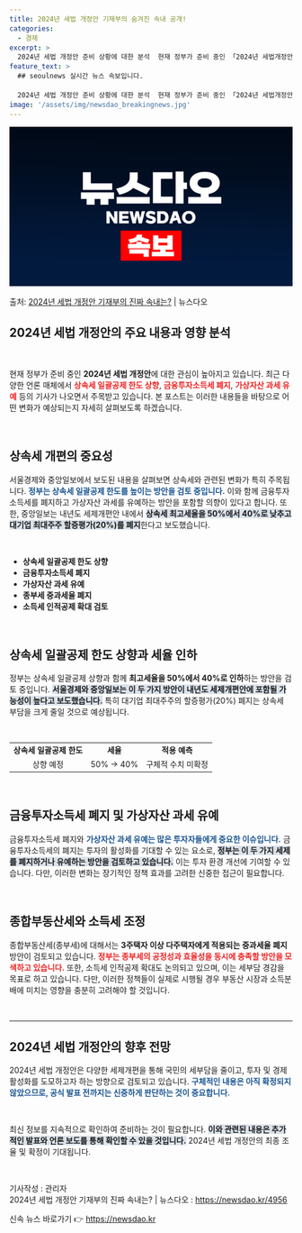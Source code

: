 ```yaml
---
title: 2024년 세법 개정안 기재부의 숨겨진 속내 공개!
categories:
  - 경제
excerpt: >
  2024년 세법 개정안 준비 상황에 대한 분석  현재 정부가 준비 중인 「2024년 세법개정안」에 대한 관심…
feature_text: >
  ## seoulnews 실시간 뉴스 속보입니다.

  2024년 세법 개정안 준비 상황에 대한 분석  현재 정부가 준비 중인 「2024년 세법개정안」에 대한 관심…
image: '/assets/img/newsdao_breakingnews.jpg'
---
```


![뉴스다오 속보](/assets/img/newsdao_breakingnews.jpg)

<p>출처: <a href="https://newsdao.kr/4956" rel="dofollow">2024년 세법 개정안 기재부의 진짜 속내는?</a> | 뉴스다오</p>

<h2 data-ke-size="size26">2024년 세법 개정안의 주요 내용과 영향 분석</h2>

<p data-ke-size="size16">&nbsp;</p>

현재 정부가 준비 중인 <b>2024년 세법 개정안</b>에 대한 관심이 높아지고 있습니다. 최근 다양한 언론 매체에서 <b><span style="color: #ee2323;">상속세 일괄공제 한도 상향</span></b>, <b><span style="color: #ee2323;">금융투자소득세 폐지</span></b>, <b><span style="color: #ee2323;">가상자산 과세 유예</span></b> 등의 기사가 나오면서 주목받고 있습니다. 본 포스트는 이러한 내용들을 바탕으로 어떤 변화가 예상되는지 자세히 살펴보도록 하겠습니다.

<p data-ke-size="size16">&nbsp;</p>

<h2 data-ke-size="size26">상속세 개편의 중요성</h2>

서울경제와 중앙일보에서 보도된 내용을 살펴보면 상속세와 관련된 변화가 특히 주목됩니다. <b><span style="color: #1a5490;">정부는 상속세 일괄공제 한도를 높이는 방안을 검토 중입니다.</span></b> 이와 함께 금융투자소득세를 폐지하고 가상자산 과세를 유예하는 방안을 포함할 의향이 있다고 합니다. 또한, 중앙일보는 내년도 세제개편안 내에서 <b><span style="background-color: #21538527;">상속세 최고세율을 50%에서 40%로 낮추고 대기업 최대주주 할증평가(20%)를 폐지</span></b>한다고 보도했습니다.

<p data-ke-size="size16">&nbsp;</p>

<ul>
  <li><b>상속세 일괄공제 한도 상향</b></li>
  <li><b>금융투자소득세 폐지</b></li>
  <li><b>가상자산 과세 유예</b></li>
  <li><b>종부세 중과세율 폐지</b></li>
  <li><b>소득세 인적공제 확대 검토</b></li>
</ul>

<p data-ke-size="size16">&nbsp;</p>

<h2 data-ke-size="size26">상속세 일괄공제 한도 상향과 세율 인하</h2>

정부는 상속세 일괄공제 상향과 함께 <b>최고세율을 50%에서 40%로 인하</b>하는 방안을 검토 중입니다. <b><span style="background-color: #21538527;">서울경제와 중앙일보는 이 두 가지 방안이 내년도 세제개편안에 포함될 가능성이 높다고 보도했습니다.</span></b> 특히 대기업 최대주주의 할증평가(20%) 폐지는 상속세 부담을 크게 줄일 것으로 예상됩니다.

<p data-ke-size="size16">&nbsp;</p>

<table>
  <tr>
    <td style="text-align: center; height: 17px;"><b>상속세 일괄공제 한도</b></td>
    <td style="text-align: center; height: 17px;"><b>세율</b></td>
    <td style="text-align: center; height: 17px;"><b>적용 예측</b></td>
  </tr>
  <tr>
    <td style="text-align: center; height: 17px;">상향 예정</td>
    <td style="text-align: center; height: 17px;">50% → 40%</td>
    <td style="text-align: center; height: 17px;">구체적 수치 미확정</td>
  </tr>
</table>

<p data-ke-size="size16">&nbsp;</p>

<h2 data-ke-size="size26">금융투자소득세 폐지 및 가상자산 과세 유예</h2>

금융투자소득세 폐지와 <b><span style="color: #1a5490;">가상자산 과세 유예는 많은 투자자들에게 중요한 이슈입니다.</span></b> 금융투자소득세의 폐지는 투자의 활성화를 기대할 수 있는 요소로, <b><span style="background-color: #21538527;">정부는 이 두 가지 세제를 폐지하거나 유예하는 방안을 검토하고 있습니다.</span></b> 이는 투자 환경 개선에 기여할 수 있습니다. 다만, 이러한 변화는 장기적인 정책 효과를 고려한 신중한 접근이 필요합니다.

<p data-ke-size="size16">&nbsp;</p>

<h2 data-ke-size="size26">종합부동산세와 소득세 조정</h2>

종합부동산세(종부세)에 대해서는 <b>3주택자 이상 다주택자에게 적용되는 중과세율 폐지</b> 방안이 검토되고 있습니다. <b><span style="color: #ee2323;">정부는 종부세의 공정성과 효율성을 동시에 충족할 방안을 모색하고 있습니다.</span></b> 또한, 소득세 인적공제 확대도 논의되고 있으며, 이는 세부담 경감을 목표로 하고 있습니다. 다만, 이러한 정책들이 실제로 시행될 경우 부동산 시장과 소득분배에 미치는 영향을 충분히 고려해야 할 것입니다.

<p data-ke-size="size16">&nbsp;</p>

<hr/>

<h2 data-ke-size="size26">2024년 세법 개정안의 향후 전망</h2>

2024년 세법 개정안은 다양한 세제개편을 통해 국민의 세부담을 줄이고, 투자 및 경제 활성화를 도모하고자 하는 방향으로 검토되고 있습니다. <b><span style="color: #1a5490;">구체적인 내용은 아직 확정되지 않았으므로, 공식 발표 전까지는 신중하게 판단하는 것이 중요합니다.</span></b>

<p data-ke-size="size16">&nbsp;</p>

최신 정보를 지속적으로 확인하여 준비하는 것이 필요합니다. <b><span style="background-color: #21538527;">이와 관련된 내용은 추가적인 발표와 언론 보도를 통해 확인할 수 있을 것입니다.</span></b> 2024년 세법 개정안의 최종 조율 및 확정이 기대됩니다.

<p data-ke-size="size16">&nbsp;</p>

기사작성 : 관리자  
2024년 세법 개정안 기재부의 진짜 속내는? | 뉴스다오  : <a href="https://newsdao.kr/4956">https://newsdao.kr/4956</a> 

신속 뉴스 바로가기 👉 <a href="https://newsdao.kr" rel="dofollow">https://newsdao.kr</a>


